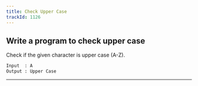 ```yaml
---
title: Check Upper Case
trackId: 1126
---
```


## Write a program to check upper case

Check if the given character is upper case (A-Z).

```txt
Input  : A
Output : Upper Case
```

---
